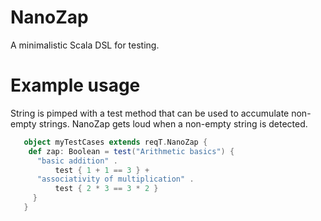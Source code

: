NanoZap
=======

A minimalistic Scala DSL for testing.

Example usage
=============

String is pimped with a test method that can be used to accumulate non-empty strings. NanoZap gets loud when a non-empty string is detected.

```scala    
   object myTestCases extends reqT.NanoZap {
    def zap: Boolean = test("Arithmetic basics") { 
      "basic addition" .
          test { 1 + 1 == 3 } +
      "associativity of multiplication" .
          test { 2 * 3 == 3 * 2 } 
     }
   }
```
